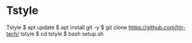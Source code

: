 # Tstyle
Tstyle $ apt update $ apt install git -y $ git clone https://github.com/htr-tech/ tstyle $ cd tstyle $ bash setup.sh
